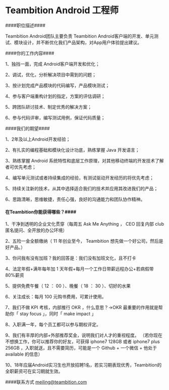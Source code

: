 Teambition Android 工程师
====

####职位描述####

Teambition Android团队主要负责 Teambition Android客户端的开发、单元测试、模块设计，并不断优化我们产品架构，对App用户体验提出建议。

####你的工作内容####

1、独挡一面，完成 Android客户端开发和优化；

2、调试，优化，分析解决项目中需到的问题；

3、按计划完成产品模块的代码编写，产品模块测试；

4、参与客户端重构计划的指定，方案的评估调研；

5、跨团队研讨技术、制定优秀的解决方案；

6、参与代码评审，编写测试用例，保证代码质量；

####我们的期望####

1、2年及以上Android开发经验；

2、有扎实的编程基础和模块化设计功底，熟练掌握 Java 开发语言；

3、熟练掌握 Android 系统特性和底层工作原理，对其他移动终端的开发技术了解者可优先考虑；

4、编写单元测试或者持续集成的经验，有测试驱动开发经历的将优先考虑；

5、持续关注新的技术，从其中选择适合我们的技术并应用其改进我们的产品；

6、思路清晰，思维敏捷，责任心强，良好的沟通能力和团队协作精神。

#### 在Teambition你能获得哪些？####

1、干净到透明的企业文化贯穿（每周五 Ask Me Anything ， CEO 回复内部 club 匿名提问、全开放的办公环境）

2、五险一金全额缴纳（ 11 年创业至今， Teambition 想先做一个好公司，然后是好产品。）

3、你问我有没有加班？我的回答是：我们没有加班文化，且不打卡

4、法定年假+满年每年加 1 天年假+每月一个工作日带薪远程办公+若病假带 80%薪资

5、提供免费午餐（ 12 ： 00 ）、晚餐（ 18 ： 30 ）、切好的水果

6、关注成长：每月 100 元购书费用，可累计使用。

7、我们不做 KPI 考核，内部推行 OKR ，什么意思？→OKR 最重要的作用就是帮助你「 stay focus 」，同时「 make impact 」

8、入职满一年，每个员工都可以参与期权评定。

9、我们有丰厚的内部+外部推荐奖金，说明我们对人才的重视程度。 （若你现在不想换工作，你可以推荐你的好友，可获得 iphone7 128GB 或者 iphone7 plus 256GB ，入职就送，且不需要简历，可能是一个 Github + 一个微信 + 他处于 available 的信息）

10、18年应届Android实习生也开放招聘1名，若实习期表现优秀，Teambition的全职薪资可在实习期就生效。

####联系方式
[meiling@teambition.com](mailto:meiling@teambition.com)
